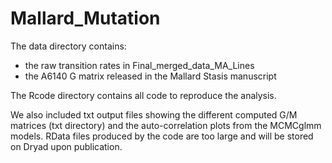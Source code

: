 # Mallard_Mutation

The data directory contains:
- the raw transition rates in  Final_merged_data_MA_Lines
- the A6140 G matrix released in the Mallard Stasis manuscript

The Rcode directory contains all code to reproduce the analysis.

We also included txt output files showing the different computed G/M matrices (txt directory) and the auto-correlation plots from the MCMCglmm models.
RData files produced by the code are too large and will be stored on Dryad upon publication.

 
